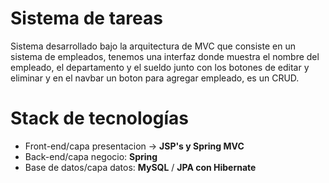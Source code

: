 # Sistema de tareas
Sistema desarrollado bajo la arquitectura de MVC que consiste en un sistema de empleados, tenemos una interfaz donde muestra el nombre del empleado, el departamento y el sueldo junto con los botones de editar y eliminar y en el navbar un boton para agregar empleado, es un CRUD. 

# Stack de tecnologías
 - Front-end/capa presentacion -> **JSP's y Spring MVC**
 - Back-end/capa negocio: **Spring**
 - Base de datos/capa datos: **MySQL** / **JPA con Hibernate**
